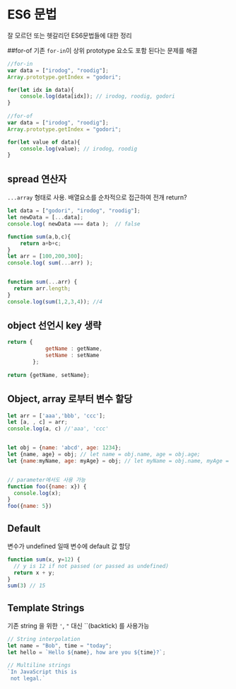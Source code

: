 # ES6 문법
잘 모르던 또는 헷갈리던 ES6문법들에 대한 정리

##for-of
기존 `for-in`이 상위 prototype 요소도 포함 된다는 문제를 해결

```javascript
//for-in
var data = ["irodog", "roodig"];
Array.prototype.getIndex = "godori";

for(let idx in data){
    console.log(data[idx]); // irodog, roodig, godori
}
    
//for-of    
var data = ["irodog", "roodig"];
Array.prototype.getIndex = "godori";

for(let value of data){
    console.log(value); // irodog, roodig
}
```

## spread 연산자
`...array` 형태로 사용. 배열요소를 순차적으로 접근하여 전개 return? 

```javascript
let data = ["godori", "irodog", "roodig"];
let newData = [...data];
console.log( newData === data );  // false

function sum(a,b,c){
    return a+b+c;
}
let arr = [100,200,300];
console.log( sum(...arr) );


function sum(...arr) {
  return arr.length;
}
console.log(sum(1,2,3,4)); //4 
```

## object 선언시 key 생략

```javascript
return {
            getName : getName,
            setName : setName
        };
        
return {getName, setName};
```

##  Object, array 로부터 변수 할당
```javascript
let arr = ['aaa','bbb', 'ccc'];
let [a, , c] = arr;
console.log(a, c) //'aaa', 'ccc'


let obj = {name: 'abcd', age: 1234};
let {name, age} = obj; // let name = obj.name, age = obj.age;
let {name:myName, age: myAge} = obj; // let myName = obj.name, myAge = obj.age;


// parameter에서도 사용 가능
function foo({name: x}) {
  console.log(x);
}
foo({name: 5})
```

## Default  
변수가 undefined 일때 변수에 default 값 할당
```javascript
function sum(x, y=12) {
  // y is 12 if not passed (or passed as undefined)
  return x + y;
}
sum(3) // 15
```

## Template Strings
기존 string 을 위한 `'`, `"` 대신 ``(backtick) 를 사용가능
```javascript
// String interpolation
let name = "Bob", time = "today";
let hello = `Hello ${name}, how are you ${time}?`;

// Multiline strings
`In JavaScript this is
 not legal.`
 
```